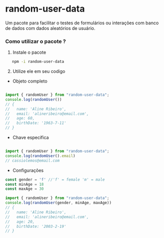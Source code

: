 # random-user-data

Um pacote para facilitar o testes de formulários ou interações com banco de dados com dados aleatórios de usuário.

### Como utilizar o pacote ? 

1. Instale o pacote

```sh
   npm -i random-user-data
```

2. Utilize ele em seu codigo

* Objeto completo

```js

import { randomUser } from "random-user-data";
console.log(randomUser())
// {
//   name: 'Aline Ribeiro',
//   email: 'alineribeiro@email.com',
//   age: 60,
//   birthDate: '1963-7-11'
// }
```

* Chave especifica

```js

import { randomUser } from "random-user-data";
console.log(randomUser().email)
// cassiolemos@email.com
```

* Configurações
```js
const gender = 'f' //'f' = female 'm' = male
const minAge = 18
const maxAge = 30

import { randomUser } from "random-user-data";
console.log(randomUser(gender, minAge, maxAge))
// {
//   name: 'Aline Ribeiro',
//   email: 'alineribeiro@email.com',
//   age: 20,
//   birthDate: '2003-2-19'
// }
```

